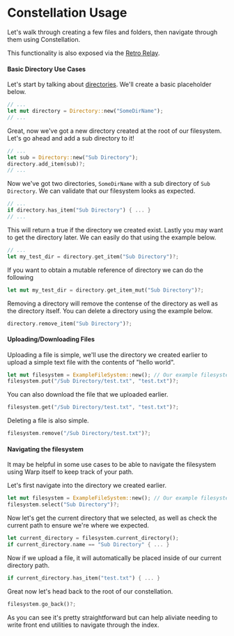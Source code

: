 # Constellation Usage

Let's walk through creating a few files and folders, then navigate through them using Constellation.

This functionality is also exposed via the [Retro Relay](api/overview.md).



#### Basic Directory Use Cases

Let's start by talking about [directories](constellation/directory.md). We'll create a basic placeholder below.

```rust
// ...
let mut directory = Directory::new("SomeDirName");
// ...
```

Great, now we've got a new directory created at the root of our filesystem. Let's go ahead and add a sub directory to it!

```rust
// ...
let sub = Directory::new("Sub Directory");
directory.add_item(sub)?;
// ...
```
Now we've got two directories, `SomeDirName` with a sub directory of `Sub Directory`.
We can validate that our filesystem looks as expected.

```rust
// ...
if directory.has_item("Sub Directory") { ... }
// ...
```

This will return a true if the directory we created exist.
Lastly you may want to get the directory later. We can easily do that using the example below.

```rust
// ...
let my_test_dir = directory.get_item("Sub Directory")?;
```

If you want to obtain a mutable reference of directory we can do the following

```rust
let mut my_test_dir = directory.get_item_mut("Sub Directory")?;
```

Removing a directory will remove the contense of the directory as well as the directory itself. You can delete a directory using the example below.

```rust
directory.remove_item("Sub Directory")?;
```

#### Uploading/Downloading Files

Uploading a file is simple, we'll use the directory we created earlier to upload a simple text file with the contents of "hello world".

```rust
let mut filesystem = ExampleFileSystem::new(); // Our example filesystem
filesystem.put("/Sub Directory/test.txt", "test.txt")?;
```

You can also download the file that we uploaded earlier.

```rust
filesystem.get("/Sub Directory/test.txt", "test.txt")?;
```

Deleting a file is also simple.
```rust
filesystem.remove("/Sub Directory/test.txt")?;
```

#### Navigating the filesystem

It may be helpful in some use cases to be able to navigate the filesystem using Warp itself to keep track of your path.


Let's first navigate into the directory we created earlier.

```rust
let mut filesystem = ExampleFileSystem::new(); // Our example filesystem
filesystem.select("Sub Directory")?;
```

Now let's get the current directory that we selected, as well as check the current path to ensure we're where we expected.

```rust
let current_directory = filesystem.current_directory();
if current_directory.name == "Sub Directory" { ... }
```

Now if we upload a file, it will automatically be placed inside of our current directory path.

```rust
if current_directory.has_item("test.txt") { ... }
```

Great now let's head back to the root of our constellation.

```rust
filesystem.go_back()?;
```

As you can see it's pretty straightforward but can help aliviate needing to write front end utilities to navigate through the index.
